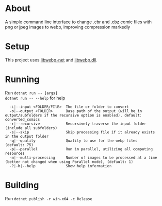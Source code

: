 # About
A simple command line interface to change .cbr and .cbz comic files with png or jpeg images to webp, improving compression markedly

# Setup
This project uses [libwebp-net](https://github.com/imazen/libwebp-net) and [libwebp.dll](https://s3.amazonaws.com/resizer-dynamic-downloads/webp/0.5.2/x86_64/libwebp.dll).

# Running
Run `dotnet run -- [args]`  
`dotnet run -- --help` for help
```
  -i|--input <FOLDER/FIlE>  The file or folder to convert
  -o|--output <FOLDER>      Base path of the output (will be in output/subfolders if the recursive option is enabled), default: converted_comics
  -r|--recursive            Recursively traverse the input folder (include all subfolders)
  -s|--skip                 Skip processing file if it already exists in the output folder
  -q|--quality              Quality to use for the webp files (default: 75)
  -p|--parallel             Run in parallel, utilizing all computing resources
  -m|--multi-processing     Number of images to be processed at a time (better not changed when using Parallel mode), (default: 1)
  -?|-h|--help              Show help information
  ```

# Building
Run `dotnet publish -r win-x64 -c Release`

